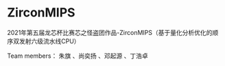 # ZirconMIPS
2021年第五届龙芯杯比赛芯之怪盗团作品-ZirconMIPS（基于量化分析优化的顺序双发射六级流水线CPU） 






Team members： 朱旗 、尚奕扬 、邓起源 、丁浩卓 

